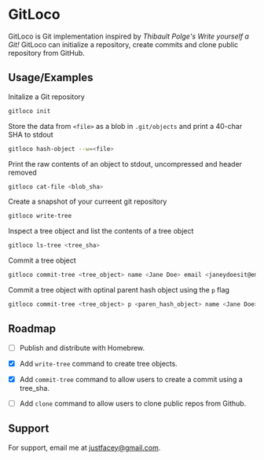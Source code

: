 
# GitLoco
GitLoco is Git implementation inspired by *Thibault Polge's Write yourself a Git!* GitLoco can initialize a repository, create commits and clone public repository from GitHub.



## Usage/Examples


Initalize a Git repository 
```bash
gitloco init
```
Store the data from `<file>` as a blob in `.git/objects` and print a 40-char SHA to stdout
```bash
gitloco hash-object --w=<file>
```
Print the raw contents of an object to stdout, uncompressed and header removed
```bash
gitloco cat-file <blob_sha>
```
Create a snapshot of your curreent git repository
```bash
gitloco write-tree
```
Inspect a tree object and list the contents of a tree object
```bash
gitloco ls-tree <tree_sha>
```
Commit a tree object
```bash
gitloco commit-tree <tree_object> name <Jane Doe> email <janeydoesit@email.com> m <"Just commiting here...">
```
Commit a tree object with optinal parent hash object using the `p` flag
```bash
gitloco commit-tree <tree_object> p <paren_hash_object> name <Jane Doe> email <janeydoesit@email.com> m <"Just commiting here...">
```
## Roadmap

- [ ] Publish and distribute with Homebrew.
- [x] Add `write-tree` command to create tree objects.
- [x] Add  `commit-tree` command to allow users to create a commit using a tree_sha.
- [ ] Add `clone` command to allow users to clone public repos from Github.




## Support

For support, email me at justfacey@gmail.com.

